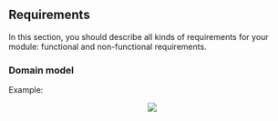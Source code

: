 
## Requirements

In this section, you should describe all kinds of requirements for your module: functional and non-functional requirements.

### Domain model

Example:
 <p align="center" justify="center">
  <img src="[https://github.com/FEUP-LEIC-ES-2022-23/templates/blob/main/images/DomainModel.png](https://user-images.githubusercontent.com/92693155/224855793-7c127a8f-54e2-438c-9a2f-c80d65fa17ab.png)"/>
</p>
